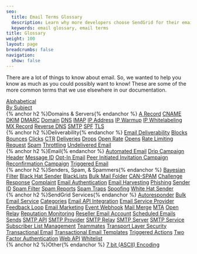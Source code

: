 ```yaml
---
seo:
  title: Email Terms Glossary
  description: Learn why more developers choose SendGrid for their email deliverability service to send transactional emails triggered by web apps. Get started for free
  keywords: email glossary, email terms
title: Glossary
weight: 100
layout: page
breadcrumbs: false
navigation:
  show: false
---
```

There are a lot of things to know about email. So, we wanted to help you know as much as you could possibly want to know! These are some of the more common terms that we use elsewhere in our documentation.

<div class="glossary-toggle">
    <div><a href="{{root_url}}/Glossary/index.html">Alphabetical</a></div>
    <div class="active"><a href="{{root_url}}/Glossary/subjects.html">By Subject</a></div>
</div>

<div class="row">
    <div class="col-md-4 glossary-section">
        {% anchor h2 %}Domains & Servers{% endanchor %}
        <a href="{{root_url}}/Glossary/a_record.html">A Record</a>
        <a href="{{root_url}}/Glossary/cname.html">CNAME</a>
        <a href="{{root_url}}/Glossary/dkim.html">DKIM</a>
        <a href="{{root_url}}/Glossary/dmarc.html">DMARC</a>
        <a href="{{root_url}}/Glossary/domain.html">Domain</a>
        <a href="{{root_url}}/Glossary/dns.html">DNS</a>
        <a href="{{root_url}}/Glossary/imap.html">IMAP</a>
        <a href="{{root_url}}/Glossary/ip_address.html">IP Address</a>
        <a href="{{root_url}}/Glossary/ip_warmup.html">IP Warmup</a>
        <a href="{{root_url}}/Glossary/ip_whitelabeling.html">IP Whitelabeling</a>
        <a href="{{root_url}}/Glossary/mx_record.html">MX Record</a>
        <a href="{{root_url}}/Glossary/reverse_dns.html">Reverse DNS</a>
        <a href="{{root_url}}/Glossary/smtp.html">SMTP</a>
        <a href="{{root_url}}/Glossary/spf.html">SPF</a>
        <a href="{{root_url}}/Glossary/tls.html">TLS</a>
    </div>
    <div class="col-md-4 glossary-section">
        {% anchor h2 %}Deliverability{% endanchor %}
    <a href="{{root_url}}/Glossary/email_deliverability.html">Email Deliverability</a>
        <a href="{{root_url}}/Glossary/blocks.html">Blocks</a>
        <a href="{{root_url}}/Glossary/bounces.html">Bounces</a>
        <a href="{{root_url}}/Glossary/clicks.html">Clicks</a>
        <a href="{{root_url}}/Glossary/ctr.html">CTR</a>
        <a href="{{root_url}}/Glossary/deliveries.html">Deliveries</a>
        <a href="{{root_url}}/Glossary/drops.html">Drops</a>
        <a href="{{root_url}}/Glossary/open_rate.html">Open Rate</a>
        <a href="{{root_url}}/Glossary/opens.html">Opens</a>
        <a href="{{root_url}}/Glossary/rate_limiting.html">Rate Limiting</a>
        <a href="{{root_url}}/Glossary/request.html">Request</a>
        <a href="{{root_url}}/Glossary/spam.html">Spam</a>
        <a href="{{root_url}}/Glossary/throttling.html">Throttling</a>
        <a href="{{root_url}}/Glossary/undelivered_email.html">Undelivered Email</a>
    </div>
    <div class="col-md-4 glossary-section">
        {% anchor h2 %}Email{% endanchor %}
        <a href="{{root_url}}/Glossary/automated_email.html">Automated Email</a>
        <a href="{{root_url}}/Glossary/drip_campaign.html">Drip Campaign</a>
        <a href="{{root_url}}/Glossary/header.html">Header</a>
        <a href="{{root_url}}/Glossary/message_id.html">Message ID</a>
        <a href="{{root_url}}/Glossary/opt_in_email.html">Opt-In Email</a>
        <a href="{{root_url}}/Glossary/peer_invitations.html">Peer Initiated Invitation Campaign</a>
        <a href="{{root_url}}/Glossary/reconfirmation.html">Reconfirmation Campaign</a>
        <a href="{{root_url}}/Glossary/triggered_email.html">Triggered Email</a>
    </div>
</div>
<div class="row">
    <div class="col-md-4 glossary-section">
        {% anchor h2 %}Senders, Spam, & Spammers{% endanchor %}
        <a href="{{root_url}}/Glossary/bayesian_filter.html">Bayesian Filter</a>
        <a href="{{root_url}}/Glossary/black_hat_sender.html">Black Hat Sender</a>
        <a href="{{root_url}}/Glossary/blacklists.html">BlackLists</a>
        <a href="{{root_url}}/Glossary/bulk_mail_folder.html">Bulk Mail Folder</a>
        <a href="{{root_url}}/Glossary/can_spam.html">CAN-SPAM</a>
        <a href="{{root_url}}/Glossary/challenge_response.html">Challenge Response</a>
        <a href="{{root_url}}/Glossary/complaint.html">Complaint</a>
        <a href="{{root_url}}/Glossary/email_authentication.html">Email Authentication</a>
        <a href="{{root_url}}/Glossary/email_harvesting.html">Email Harvesting</a>
        <a href="{{root_url}}/Glossary/phishing.html">Phishing</a>
        <a href="{{root_url}}/Glossary/sender_id.html">Sender ID</a>
        <a href="{{root_url}}/Glossary/spam_filter.html">Spam Filter</a>
        <a href="{{root_url}}/Glossary/spam_reports.html">Spam Reports</a>
        <a href="{{root_url}}/Glossary/spam_traps.html">Spam Traps</a>
        <a href="{{root_url}}/Glossary/spoofing.html">Spoofing</a>
        <a href="{{root_url}}/Glossary/white_hat_sender.html">White Hat Sender</a>
    </div>
    <div class="col-md-4 glossary-section">
        {% anchor h2 %}SendGrid Services{% endanchor %}
        <a href="{{root_url}}/Glossary/autoresponder.html">Autoresponder</a>
        <a href="{{root_url}}/Glossary/bulk_email_service.html">Bulk Email Service</a>
        <a href="{{root_url}}/Glossary/categories.html">Categories</a>
        <a href="{{root_url}}/Glossary/email_api_integration.html">Email API Integration</a>
        <a href="{{root_url}}/Glossary/email_service_provider.html">Email Service Provider</a>
        <a href="{{root_url}}/Glossary/feedback_loop.html">Feedback Loop</a>
        <a href="{{root_url}}/Glossary/email_marketing.html">Email Marketing</a>
        <a href="{{root_url}}/Glossary/event_webhook.html">Event Webhook</a>
        <a href="{{root_url}}/Glossary/mail_merge.html">Mail Merge</a>
        <a href="{{root_url}}/Glossary/mta.html">MTA</a>
        <a href="{{root_url}}/Glossary/openrelay.html">Open Relay</a>
        <a href="{{root_url}}/Glossary/reputation_monitoring.html">Reputation Monitoring</a>
        <a href="{{root_url}}/Glossary/reseller_email_account.html">Reseller Email Account</a>
        <a href="{{root_url}}/Glossary/scheduled_emails.html">Scheduled Emails</a>
        <a href="{{root_url}}/Glossary/sends.html">Sends</a>
        <a href="{{root_url}}/Glossary/smtp_api.html">SMTP API</a>
        <a href="{{root_url}}/Glossary/smtp_provider.html">SMTP Provider</a>
        <a href="{{root_url}}/Glossary/smtp_relay.html">SMTP Relay</a>
        <a href="{{root_url}}/Glossary/smtp_server.html">SMTP Server</a>
        <a href="{{root_url}}/Glossary/smtp_service.html">SMTP Service</a>
        <a href="{{root_url}}/Glossary/subscriber_list_management.html">Subscriber List Management</a>
        <a href="{{root_url}}/Glossary/teammates.html">Teammates</a>
        <a href="{{root_url}}/Glossary/tls.html">Transport Layer Security</a>
        <a href="{{root_url}}/Glossary/transactional_email.html">Transactional Email</a>
        <a href="{{root_url}}/Glossary/transactional_email_templates.html">Transactional Email Templates</a>
        <a href="{{root_url}}/Glossary/triggered_actions.html">Triggered Actions</a>
        <a href="{{root_url}}/Glossary/two_factor_authentication.html">Two Factor Authentication</a>
        <a href="{{root_url}}/Glossary/web_api.html">Web API</a>
        <a href="{{root_url}}/Glossary/whitelist.html">Whitelist</a>
    </div>
    <div class="col-md-4 glossary-section">
        {% anchor h2 %}Other{% endanchor %}
        <a href="{{root_url}}/Glossary/7_bit_encoding.html">7 bit (ASCII) Encoding</a>
    </div>
</div>
